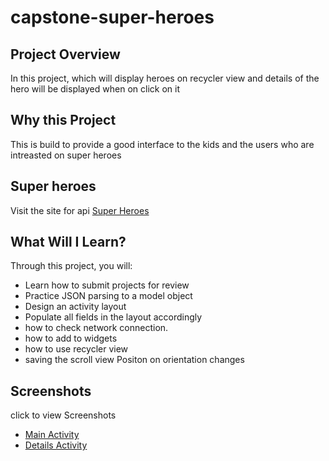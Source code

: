 # capstone-super-heroes

## Project Overview
In this project, which will display heroes on recycler view and 
details of the hero will be displayed when on click on it

## Why this Project

This is build to provide a good interface to the kids and 
the users who are intreasted on super heroes

## Super heroes
Visit the site for api [Super Heroes](https://www.superheroapi.com/)


## What Will I Learn?
Through this project, you will:
- Learn how to submit projects for review
- Practice JSON parsing to a model object
- Design an activity layout
- Populate all fields in the layout accordingly
- how to check network connection.
- how to add to widgets
- how to use recycler view
- saving the scroll view Positon on orientation changes


## Screenshots

click to view Screenshots 
- [Main Activity](https://files.000webhost.com/handler.php?action=download?action=download&path=%2Fpublic_html%2Fimages%2Fmain+ctivitty.png)
- [Details Activity](https://files.000webhost.com/handler.php?action=download?action=download&path=%2Fpublic_html%2Fimages%2Fdetails+activity.png)


